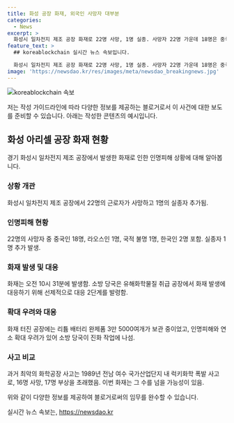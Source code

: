 ```yaml
---
title: 화성 공장 화재, 외국인 사망자 대부분
categories:
  - News
excerpt: >
  화성시 일차전지 제조 공장 화재로 22명 사망, 1명 실종. 사망자 22명 가운데 18명은 중국, 1명은 라오스 출신 외국인 근로자. 화재로 2명 중상, 3명 경상. 화재 발화지점과 작업실에서 발견됐으며, 아직 신원 확인 불가. 화재 진화 작업 중인 소방당국은 실종자 수색 계속. 화재로 인명피해 확대 우려, 2만 5000여개의 리튬 배터리 완제품 보관 중. 이번 화재는 역대 최악의 화학공장 사고로 기록될 가능성. 1989년 여수 럭키화학 폭발 사고보다 더 참혹한 사고로 남을 우려.
feature_text: >
  ## koreablockchain 실시간 뉴스 속보입니다.

  화성시 일차전지 제조 공장 화재로 22명 사망, 1명 실종. 사망자 22명 가운데 18명은 중국, 1명은 라오스 출신 외국인 근로자. 화재로 2명 중상, 3명 경상. 화재 발화지점과 작업실에서 발견됐으며, 아직 신원 확인 불가. 화재 진화 작업 중인 소방당국은 실종자 수색 계속. 화재로 인명피해 확대 우려, 2만 5000여개의 리튬 배터리 완제품 보관 중. 이번 화재는 역대 최악의 화학공장 사고로 기록될 가능성. 1989년 여수 럭키화학 폭발 사고보다 더 참혹한 사고로 남을 우려.
image: 'https://newsdao.kr/res/images/meta/newsdao_breakingnews.jpg'
---
```


<p><img src="https://newsdao.kr/res/images/meta/newsdao_breakingnews.jpg" alt="koreablockchain 속보" /></p>

<p>저는 작성 가이드라인에 따라 다양한 정보를 제공하는 블로거로서 이 사건에 대한 보도를 준비할 수 있습니다. 아래는 작성한 콘텐츠의 예시입니다.</p>

<h2 data-ke-size="size26">화성 아리셀 공장 화재 현황</h2>

<p data-ke-size="size16">경기 화성시 일차전지 제조 공장에서 발생한 화재로 인한 인명피해 상황에 대해 알아봅니다.</p>

<h3><b>상황 개관</b></h3>

<p data-ke-size="size16">화성시 일차전지 제조 공장에서 22명의 근로자가 사망하고 1명의 실종자 추가됨.</p>

<h3><b>인명피해 현황</b></h3>

<p data-ke-size="size16">22명의 사망자 중 중국인 18명, 라오스인 1명, 국적 불명 1명, 한국인 2명 포함. 실종자 1명 추가 발생.</p>

<h3><b>화재 발생 및 대응</b></h3>

<p data-ke-size="size16">화재는 오전 10시 31분에 발생함. 소방 당국은 유해화학물질 취급 공장에서 화재 발생에 대응하기 위해 선제적으로 대응 2단계를 발령함.</p>

<h3><b>확대 우려와 대응</b></h3>

<p data-ke-size="size16">화재 터진 공장에는 리튬 배터리 완제품 3만 5000여개가 보관 중이었고, 인명피해와 연소 확대 우려가 있어 소방 당국이 진화 작업에 나섬.</p>

<h3><b>사고 비교</b></h3>

<p data-ke-size="size16">과거 최악의 화학공장 사고는 1989년 전남 여수 국가산업단지 내 럭키화학 폭발 사고로, 16명 사망, 17명 부상을 초래했음. 이번 화재는 그 수를 넘을 가능성이 있음.</p>

<p>위와 같이 다양한 정보를 제공하여 블로거로써의 임무를 완수할 수 있습니다.</p>
실시간 뉴스 속보는, <a href="https://newsdao.kr" rel="dofollow">https://newsdao.kr</a>



